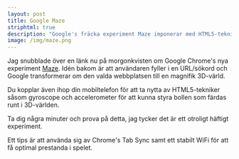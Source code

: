 ```yaml
---
layout: post
title: Google Maze
striphtml: true
description: "Google's fräcka experiment Maze imponerar med HTML5-tekniker"
image: /img/maze.png
---
```


Jag snubblade över en länk nu på morgonkvisten om Google Chrome's nya experiment [Maze](http://chrome.com/maze/). Idén bakom är att användaren fyller i en URL/sökord och Google transformerar om den valda webbplatsen till en magnifik 3D-värld. 

Du kopplar även ihop din mobiltelefon för att ta nytta av HTML5-tekniker såsom gyroscope och accelerometer för att kunna styra bollen som färdas runt i 3D-världen. 

Ta dig några minuter och prova på detta, jag tycker det är ett otroligt häftigt experiment. 

Ett tips är att använda sig av Chrome's Tab Sync samt ett stabilt WiFi för att få optimal prestanda i spelet.